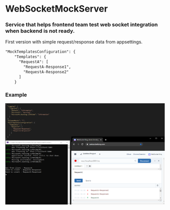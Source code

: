 # WebSocketMockServer

### Service that helps frontend team test web socket integration when backend is not ready.

First version with simple request/response data from appsettings.

```
"MockTemplatesConfiguration": {
    "Templates": {
      "RequestA": [
        "RequestA-Response1",
        "RequestA-Response2"
      ]
    }
```

### Example

![example](Example1.PNG)
